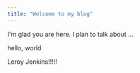 ```yaml
---
title: "Welcome to my blog"
---
```


I'm glad you are here. I plan to talk about ...

hello, world

Leroy Jenkins!!!!!
